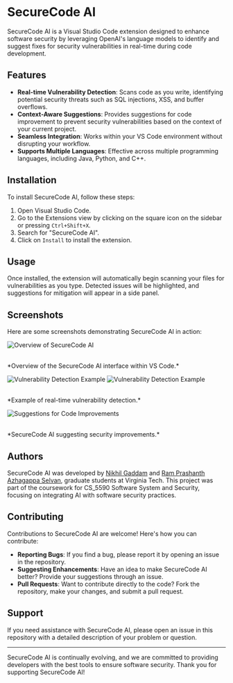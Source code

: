 # SecureCode AI

SecureCode AI is a Visual Studio Code extension designed to enhance software security by leveraging OpenAI's language models to identify and suggest fixes for security vulnerabilities in real-time during code development.

## Features

- **Real-time Vulnerability Detection**: Scans code as you write, identifying potential security threats such as SQL injections, XSS, and buffer overflows.
- **Context-Aware Suggestions**: Provides suggestions for code improvement to prevent security vulnerabilities based on the context of your current project.
- **Seamless Integration**: Works within your VS Code environment without disrupting your workflow.
- **Supports Multiple Languages**: Effective across multiple programming languages, including Java, Python, and C++.

## Installation

To install SecureCode AI, follow these steps:

1. Open Visual Studio Code.
2. Go to the Extensions view by clicking on the square icon on the sidebar or pressing `Ctrl+Shift+X`.
3. Search for "SecureCode AI".
4. Click on `Install` to install the extension.

## Usage

Once installed, the extension will automatically begin scanning your files for vulnerabilities as you type. Detected issues will be highlighted, and suggestions for mitigation will appear in a side panel.

## Screenshots

Here are some screenshots demonstrating SecureCode AI in action:

![Overview of SecureCode AI](media/Screenshot0.png)
  
 <br> 
*Overview of the SecureCode AI interface within VS Code.*

![Vulnerability Detection Example](media/Screenshot1.png)
![Vulnerability Detection Example](media/Screenshot2.png)
  
 <br> 
*Example of real-time vulnerability detection.*

![Suggestions for Code Improvements](media/Screenshot3.png)
  
 <br> 
*SecureCode AI suggesting security improvements.*

## Authors

SecureCode AI was developed by [Nikhil Gaddam](https://github.com/NikhilGaddam) and [Ram Prashanth Azhagappa Selvan](https://github.com/ram-prashanth), graduate students at Virginia Tech. This project was part of the coursework for CS_5590 Software System and Security, focusing on integrating AI with software security practices.

## Contributing

Contributions to SecureCode AI are welcome! Here's how you can contribute:

- **Reporting Bugs**: If you find a bug, please report it by opening an issue in the repository.
- **Suggesting Enhancements**: Have an idea to make SecureCode AI better? Provide your suggestions through an issue.
- **Pull Requests**: Want to contribute directly to the code? Fork the repository, make your changes, and submit a pull request.

## Support

If you need assistance with SecureCode AI, please open an issue in this repository with a detailed description of your problem or question.

---

SecureCode AI is continually evolving, and we are committed to providing developers with the best tools to ensure software security. Thank you for supporting SecureCode AI!
